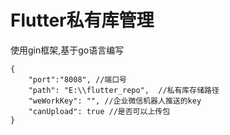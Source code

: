 # Flutter私有库管理

使用gin框架,基于go语言编写

```
{
    "port":"8008", //端口号
    "path": "E:\\flutter_repo",  //私有库存储路径
    "weWorkKey": "", //企业微信机器人推送的key
    "canUpload": true //是否可以上传包
}
```